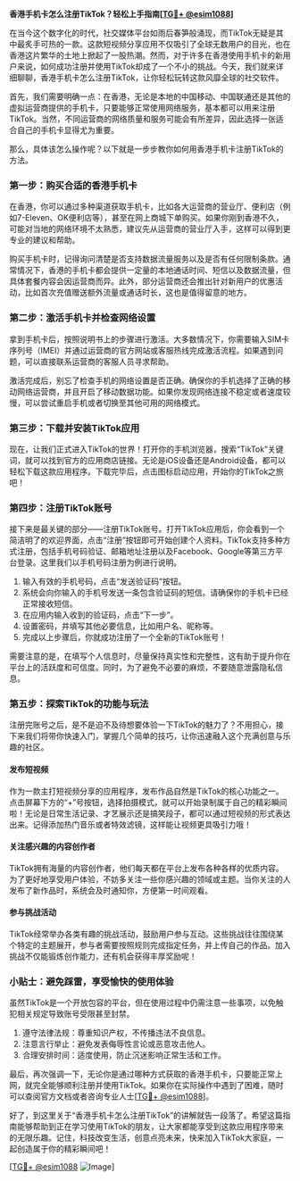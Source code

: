 **香港手机卡怎么注册TikTok？轻松上手指南[[TG💪+ @esim1088](https://t.me/s/esim1088)]**

在当今这个数字化的时代，社交媒体平台如雨后春笋般涌现，而TikTok无疑是其中最炙手可热的一款。这款短视频分享应用不仅吸引了全球无数用户的目光，也在香港这片繁华的土地上掀起了一股热潮。然而，对于许多在香港使用手机卡的新用户来说，如何成功注册并使用TikTok却成了一个不小的挑战。今天，我们就来详细聊聊，香港手机卡怎么注册TikTok，让你轻松玩转这款风靡全球的社交软件。

首先，我们需要明确一点：在香港，无论是本地的中国移动、中国联通还是其他的虚拟运营商提供的手机卡，只要能够正常使用网络服务，基本都可以用来注册TikTok。当然，不同运营商的网络质量和服务可能会有所差异，因此选择一张适合自己的手机卡显得尤为重要。

那么，具体该怎么操作呢？以下就是一步步教你如何用香港手机卡注册TikTok的方法。

### 第一步：购买合适的香港手机卡

在香港，你可以通过多种渠道获取手机卡，比如各大运营商的营业厅、便利店（例如7-Eleven、OK便利店等），甚至在网上商城下单购买。如果你刚到香港不久，可能对当地的网络环境不太熟悉，建议先从运营商的营业厅入手，这样可以得到更专业的建议和帮助。

购买手机卡时，记得询问清楚是否支持数据流量服务以及是否有任何限制条款。通常情况下，香港的手机卡都会提供一定量的本地通话时间、短信以及数据流量，但具体套餐内容会因运营商而异。此外，部分运营商还会推出针对新用户的优惠活动，比如首次充值赠送额外流量或通话时长，这也是值得留意的地方。

### 第二步：激活手机卡并检查网络设置

拿到手机卡后，按照说明书上的步骤进行激活。大多数情况下，你需要输入SIM卡序列号（IMEI）并通过运营商的官方网站或客服热线完成激活流程。如果遇到问题，可以直接联系运营商的客服人员寻求帮助。

激活完成后，别忘了检查手机的网络设置是否正确。确保你的手机选择了正确的移动网络运营商，并且开启了移动数据功能。如果你发现网络连接不稳定或者速度较慢，可以尝试重启手机或者切换至其他可用的网络模式。

### 第三步：下载并安装TikTok应用

现在，让我们正式进入TikTok的世界！打开你的手机浏览器，搜索“TikTok”关键词，就可以找到官方的应用商店链接。无论是iOS设备还是Android设备，都可以轻松下载这款应用程序。下载完毕后，点击图标启动应用，开始你的TikTok之旅吧！

### 第四步：注册TikTok账号

接下来是最关键的部分——注册TikTok账号。打开TikTok应用后，你会看到一个简洁明了的欢迎界面，点击“注册”按钮即可开始创建个人资料。TikTok支持多种方式注册，包括手机号码验证、邮箱地址注册以及Facebook、Google等第三方平台登录。这里我们以手机号码注册为例进行说明。

1. 输入有效的手机号码，点击“发送验证码”按钮。
2. 系统会向你输入的手机号发送一条包含验证码的短信。请确保你的手机卡已经正常接收短信。
3. 在应用内输入收到的验证码，点击“下一步”。
4. 设置密码，并填写其他必要信息，比如用户名、昵称等。
5. 完成以上步骤后，你就成功注册了一个全新的TikTok账号！

需要注意的是，在填写个人信息时，尽量保持真实性和完整性，这有助于提升你在平台上的活跃度和可信度。同时，为了避免不必要的麻烦，不要随意泄露隐私信息。

### 第五步：探索TikTok的功能与玩法

注册完账号之后，是不是迫不及待想要体验一下TikTok的魅力了？不用担心，接下来我们将带你快速入门，掌握几个简单的技巧，让你迅速融入这个充满创意与乐趣的社区。

#### 发布短视频

作为一款主打短视频分享的应用程序，发布作品自然是TikTok的核心功能之一。点击屏幕下方的“+”号按钮，选择拍摄模式，就可以开始录制属于自己的精彩瞬间啦！无论是日常生活记录、才艺展示还是搞笑段子，都可以通过短视频的形式表达出来。记得添加热门音乐或者特效滤镜，这样能让视频更具吸引力哦！

#### 关注感兴趣的内容创作者

TikTok拥有海量的内容创作者，他们每天都在平台上发布各种各样的优质内容。为了更好地享受用户体验，不妨多关注一些你感兴趣的领域或主题。当你关注的人发布了新作品时，系统会及时通知你，方便第一时间观看。

#### 参与挑战活动

TikTok经常举办各类有趣的挑战活动，鼓励用户参与互动。这些挑战往往围绕某个特定的主题展开，参与者需要按照规则完成指定任务，并上传自己的作品。加入挑战不仅能锻炼创作能力，还有机会获得丰厚奖励呢！

### 小贴士：避免踩雷，享受愉快的使用体验

虽然TikTok是一个开放包容的平台，但在使用过程中仍需注意一些事项，以免触犯相关规定导致账号受限甚至封禁。

1. 遵守法律法规：尊重知识产权，不传播违法不良信息。
2. 注意言行举止：避免发表侮辱性言论或恶意攻击他人。
3. 合理安排时间：适度使用，防止沉迷影响正常生活和工作。

最后，再次强调一下，无论你是通过哪种方式获取的香港手机卡，只要能正常上网，就完全能够顺利注册并使用TikTok。如果你在实际操作中遇到了困难，随时可以查阅官方文档或者咨询专业人士[[TG💪+ @esim1088](https://t.me/s/esim1088)]。

好了，到这里关于“香港手机卡怎么注册TikTok”的讲解就告一段落了。希望这篇指南能够帮助到正在学习使用TikTok的朋友，让大家都能享受到这款应用程序带来的无限乐趣。记住，科技改变生活，创意点亮未来，快来加入TikTok大家庭，一起创造属于你的精彩瞬间吧！

[[TG💪+ @esim1088](https://t.me/s/esim1088) ![Image](https://i.postimg.cc/4NQfJmqS/Snipaste-2025-05-13-00-14-12.png)]